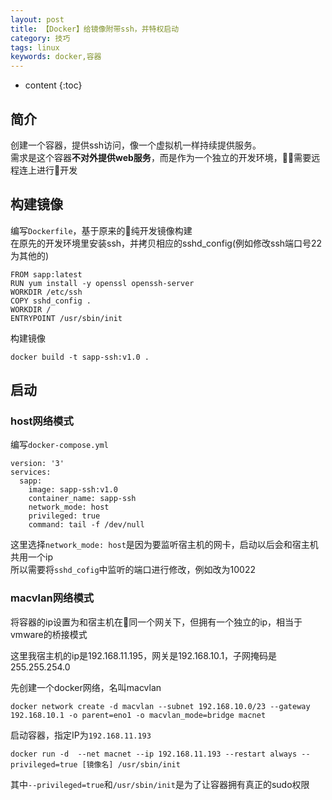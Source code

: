 ```yaml
---
layout: post
title: 【Docker】给镜像附带ssh，并特权启动
category: 技巧
tags: linux
keywords: docker,容器
---
```

* content
{:toc}


## 简介

创建一个容器，提供ssh访问，像一个虚拟机一样持续提供服务。  
需求是这个容器**不对外提供web服务**，而是作为一个独立的开发环境，需要远程连上进行开发

## 构建镜像

编写`Dockerfile`，基于原来的纯开发镜像构建  
在原先的开发环境里安装ssh，并拷贝相应的sshd_config(例如修改ssh端口号22为其他的)
```
FROM sapp:latest
RUN yum install -y openssl openssh-server
WORKDIR /etc/ssh
COPY sshd_config .
WORKDIR /
ENTRYPOINT /usr/sbin/init
```

构建镜像
```
docker build -t sapp-ssh:v1.0 .
```
## 启动

### host网络模式

编写`docker-compose.yml`
```
version: '3'
services: 
  sapp:
    image: sapp-ssh:v1.0
    container_name: sapp-ssh
    network_mode: host
    privileged: true
    command: tail -f /dev/null
```
这里选择`network_mode: host`是因为要监听宿主机的网卡，启动以后会和宿主机共用一个ip  
所以需要将`sshd_cofig`中监听的端口进行修改，例如改为10022

### macvlan网络模式

将容器的ip设置为和宿主机在同一个网关下，但拥有一个独立的ip，相当于vmware的桥接模式

这里我宿主机的ip是192.168.11.195，网关是192.168.10.1，子网掩码是255.255.254.0  

先创建一个docker网络，名叫macvlan
```
docker network create -d macvlan --subnet 192.168.10.0/23 --gateway 192.168.10.1 -o parent=eno1 -o macvlan_mode=bridge macnet
```

启动容器，指定IP为`192.168.11.193`
```
docker run -d  --net macnet --ip 192.168.11.193 --restart always --privileged=true [镜像名] /usr/sbin/init
```
其中`--privileged=true`和`/usr/sbin/init`是为了让容器拥有真正的sudo权限